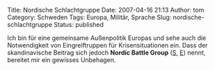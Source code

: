 Title: Nordische Schlachtgruppe
Date: 2007-04-16 21:13
Author: tom
Category: Schweden
Tags: Europa, Militär, Sprache
Slug: nordische-schlachtgruppe
Status: published

Ich bin für eine gemeinsame Außenpolitik Europas und sehe auch die
Notwendigkeit von Eingreiftruppen für Krisensituationen ein. Dass der
skandinavische Beitrag sich jedoch **Nordic Battle Group**
([S](http://www.mil.se/article.php?id=12793),
[E](http://en.wikipedia.org/wiki/Nordic_Battle_Group)) nennt, bereitet
mir ein gewisses Unbehagen.

